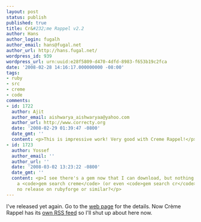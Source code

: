 ```yaml
---
layout: post
status: publish
published: true
title: Cr&#232;me Rappel v2.2
author: Hans
author_login: fugalh
author_email: hans@fugal.net
author_url: http://hans.fugal.net/
wordpress_id: 939
wordpress_url: urn:uuid:e28f5809-d470-4dfd-8983-f653b19c2fca
date: '2008-02-28 14:16:17.000000000 -08:00'
tags:
- ruby
- src
- creme
- code
comments:
- id: 1722
  author: Ajit
  author_email: aishwarya_aishwaryaa@yahoo.com
  author_url: http://www.correcty.org
  date: '2008-02-29 01:39:47 -0800'
  date_gmt: ''
  content: <p>This is impressive work! Very good with Creme Rappel!</p>
- id: 1723
  author: Yossef
  author_email: ''
  author_url: ''
  date: '2008-03-02 13:23:22 -0800'
  date_gmt: ''
  content: <p>I see there's a gem now that I can download, but nothing is found with
    a <code>gem search creme</code> (or even <code>gem search cr</code>). Is there
    no release on rubyforge or similar?</p>
---
```

<p>I've released yet again. Go to the <a href="http://hans.fugal.net/src/creme/">web page</a> for the details. Now Crème Rappel has its <a href="http://hans.fugal.net/src/creme/rss.xml">own RSS feed</a> so I'll shut up about here now.</p>

